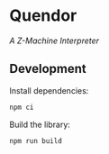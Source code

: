# Quendor

_A Z-Machine Interpreter_

## Development

Install dependencies:

```bash
npm ci
```

Build the library:

```bash
npm run build
```
